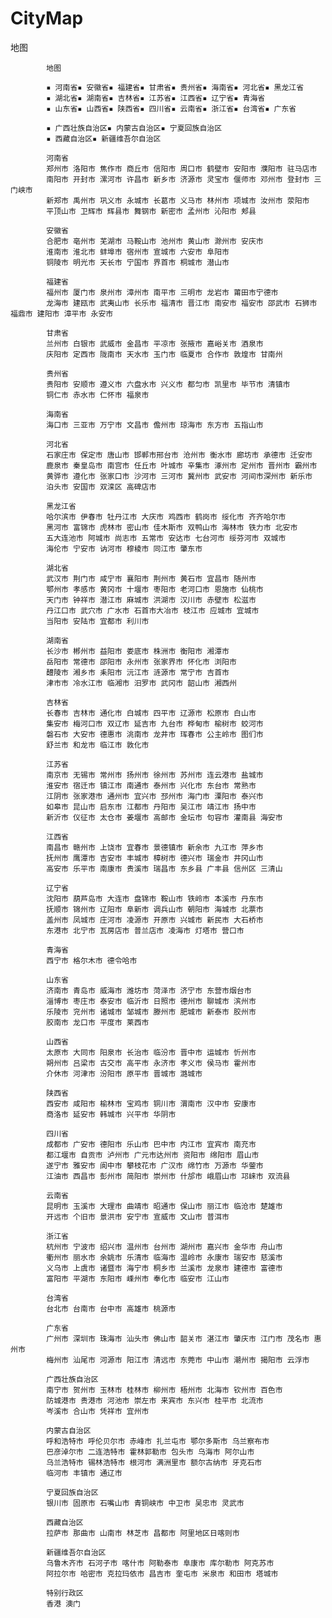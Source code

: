 # CityMap
地图

            地图 
            
            ▪ 河南省▪ 安徽省▪ 福建省▪ 甘肃省▪ 贵州省▪ 海南省▪ 河北省▪ 黑龙江省
            ▪ 湖北省▪ 湖南省▪ 吉林省▪ 江苏省▪ 江西省▪ 辽宁省▪ 青海省
            ▪ 山东省▪ 山西省▪ 陕西省▪ 四川省▪ 云南省▪ 浙江省▪ 台湾省▪ 广东省

            ▪ 广西壮族自治区▪ 内蒙古自治区▪ 宁夏回族自治区
            ▪ 西藏自治区▪ 新疆维吾尔自治区

            河南省
            郑州市 洛阳市 焦作市 商丘市 信阳市 周口市 鹤壁市 安阳市 濮阳市 驻马店市
            南阳市 开封市 漯河市 许昌市 新乡市 济源市 灵宝市 偃师市 邓州市 登封市 三门峡市
            新郑市 禹州市 巩义市 永城市 长葛市 义马市 林州市 项城市 汝州市 荥阳市
            平顶山市 卫辉市 辉县市 舞钢市 新密市 孟州市 沁阳市 郏县          
                    
            安徽省
            合肥市 亳州市 芜湖市 马鞍山市 池州市 黄山市 滁州市 安庆市
            淮南市 淮北市 蚌埠市 宿州市 宣城市 六安市 阜阳市
            铜陵市 明光市 天长市 宁国市 界首市 桐城市 潜山市

            福建省
            福州市 厦门市 泉州市 漳州市 南平市 三明市 龙岩市 莆田市宁德市
            龙海市 建瓯市 武夷山市 长乐市 福清市 晋江市 南安市 福安市 邵武市 石狮市 福鼎市 建阳市 漳平市 永安市
            
            甘肃省
            兰州市 白银市 武威市 金昌市 平凉市 张掖市 嘉峪关市 酒泉市
            庆阳市 定西市 陇南市 天水市 玉门市 临夏市 合作市 敦煌市 甘南州
            
            贵州省
            贵阳市 安顺市 遵义市 六盘水市 兴义市 都匀市 凯里市 毕节市 清镇市
            铜仁市 赤水市 仁怀市 福泉市

            海南省
            海口市 三亚市 万宁市 文昌市 儋州市 琼海市 东方市 五指山市
            
            河北省
            石家庄市 保定市 唐山市 邯郸市邢台市 沧州市 衡水市 廊坊市 承德市 迁安市
            鹿泉市 秦皇岛市 南宫市 任丘市 叶城市 辛集市 涿州市 定州市 晋州市 霸州市
            黄骅市 遵化市 张家口市 沙河市 三河市 冀州市 武安市 河间市深州市 新乐市
            泊头市 安国市 双滦区 高碑店市
            
            黑龙江省
            哈尔滨市 伊春市 牡丹江市 大庆市 鸡西市 鹤岗市 绥化市 齐齐哈尔市
            黑河市 富锦市 虎林市 密山市 佳木斯市 双鸭山市 海林市 铁力市 北安市
            五大连池市 阿城市 尚志市 五常市 安达市 七台河市 绥芬河市 双城市
            海伦市 宁安市 讷河市 穆棱市 同江市 肇东市
            
            湖北省
            武汉市 荆门市 咸宁市 襄阳市 荆州市 黄石市 宜昌市 随州市
            鄂州市 孝感市 黄冈市 十堰市 枣阳市 老河口市 恩施市 仙桃市
            天门市 钟祥市 潜江市 麻城市 洪湖市 汉川市 赤壁市 松滋市
            丹江口市 武穴市 广水市 石首市大冶市 枝江市 应城市 宜城市
            当阳市 安陆市 宜都市 利川市

            湖南省
            长沙市 郴州市 益阳市 娄底市 株洲市 衡阳市 湘潭市
            岳阳市 常德市 邵阳市 永州市 张家界市 怀化市 浏阳市
            醴陵市 湘乡市 耒阳市 沅江市 涟源市 常宁市 吉首市
            津市市 冷水江市 临湘市 汨罗市 武冈市 韶山市 湘西州
            
            吉林省
            长春市 吉林市 通化市 白城市 四平市 辽源市 松原市 白山市
            集安市 梅河口市 双辽市 延吉市 九台市 桦甸市 榆树市 蛟河市
            磐石市 大安市 德惠市 洮南市 龙井市 珲春市 公主岭市 图们市
            舒兰市 和龙市 临江市 敦化市

            江苏省
            南京市 无锡市 常州市 扬州市 徐州市 苏州市 连云港市 盐城市
            淮安市 宿迁市 镇江市 南通市 泰州市 兴化市 东台市 常熟市
            江阴市 张家港市 通州市 宜兴市 邳州市 海门市 溧阳市 泰兴市
            如皋市 昆山市 启东市 江都市 丹阳市 吴江市 靖江市 扬中市
            新沂市 仪征市 太仓市 姜堰市 高邮市 金坛市 句容市 灌南县 海安市

            江西省
            南昌市 赣州市 上饶市 宜春市 景德镇市 新余市 九江市 萍乡市
            抚州市 鹰潭市 吉安市 丰城市 樟树市 德兴市 瑞金市 井冈山市
            高安市 乐平市 南康市 贵溪市 瑞昌市 东乡县 广丰县 信州区 三清山
            
            辽宁省
            沈阳市 葫芦岛市 大连市 盘锦市 鞍山市 铁岭市 本溪市 丹东市
            抚顺市 锦州市 辽阳市 阜新市 调兵山市 朝阳市 海城市 北票市
            盖州市 凤城市 庄河市 凌源市 开原市 兴城市 新民市 大石桥市
            东港市 北宁市 瓦房店市 普兰店市 凌海市 灯塔市 营口市
            
            青海省
            西宁市 格尔木市 德令哈市
            
            山东省
            济南市 青岛市 威海市 潍坊市 菏泽市 济宁市 东营市烟台市
            淄博市 枣庄市 泰安市 临沂市 日照市 德州市 聊城市 滨州市
            乐陵市 兖州市 诸城市 邹城市 滕州市 肥城市 新泰市 胶州市
            胶南市 龙口市 平度市 莱西市

            山西省
            太原市 大同市 阳泉市 长治市 临汾市 晋中市 运城市 忻州市
            朔州市 吕梁市 古交市 高平市 永济市 孝义市 侯马市 霍州市
            介休市 河津市 汾阳市 原平市 晋城市 潞城市

            陕西省
            西安市 咸阳市 榆林市 宝鸡市 铜川市 渭南市 汉中市 安康市
            商洛市 延安市 韩城市 兴平市 华阴市

            四川省
            成都市 广安市 德阳市 乐山市 巴中市 内江市 宜宾市 南充市
            都江堰市 自贡市 泸州市 广元市达州市 资阳市 绵阳市 眉山市
            遂宁市 雅安市 阆中市 攀枝花市 广汉市 绵竹市 万源市 华蓥市
            江油市 西昌市 彭州市 简阳市 崇州市 什邡市 峨眉山市 邛崃市 双流县

            云南省
            昆明市 玉溪市 大理市 曲靖市 昭通市 保山市 丽江市 临沧市 楚雄市
            开远市 个旧市 景洪市 安宁市 宣威市 文山市 普洱市

            浙江省
            杭州市 宁波市 绍兴市 温州市 台州市 湖州市 嘉兴市 金华市 舟山市
            衢州市 丽水市 余姚市 乐清市 临海市 温岭市 永康市 瑞安市 慈溪市
            义乌市 上虞市 诸暨市 海宁市 桐乡市 兰溪市 龙泉市 建德市 富德市
            富阳市 平湖市 东阳市 嵊州市 奉化市 临安市 江山市

            台湾省
            台北市 台南市 台中市 高雄市 桃源市

            广东省
            广州市 深圳市 珠海市 汕头市 佛山市 韶关市 湛江市 肇庆市 江门市 茂名市 惠州市 
            梅州市 汕尾市 河源市 阳江市 清远市 东莞市 中山市 潮州市 揭阳市 云浮市
            
            广西壮族自治区
            南宁市 贺州市 玉林市 桂林市 柳州市 梧州市 北海市 钦州市 百色市
            防城港市 贵港市 河池市 崇左市 来宾市 东兴市 桂平市 北流市
            岑溪市 合山市 凭祥市 宜州市

            内蒙古自治区
            呼和浩特市 呼伦贝尔市 赤峰市 扎兰屯市 鄂尔多斯市 乌兰察布市
            巴彦淖尔市 二连浩特市 霍林郭勒市 包头市 乌海市 阿尔山市
            乌兰浩特市 锡林浩特市 根河市 满洲里市 额尔古纳市 牙克石市
            临河市 丰镇市 通辽市

            宁夏回族自治区
            银川市 固原市 石嘴山市 青铜峡市 中卫市 吴忠市 灵武市

            西藏自治区
            拉萨市 那曲市 山南市 林芝市 昌都市 阿里地区日喀则市

            新疆维吾尔自治区
            乌鲁木齐市 石河子市 喀什市 阿勒泰市 阜康市 库尔勒市 阿克苏市
            阿拉尔市 哈密市 克拉玛依市 昌吉市 奎屯市 米泉市 和田市 塔城市
            
            特别行政区
            香港 澳门
